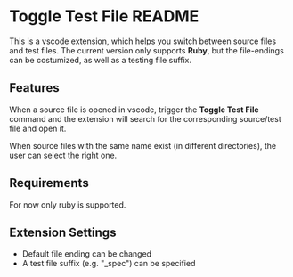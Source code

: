 # Toggle Test File README

This is a vscode extension, which helps you switch between source files and test files.
The current version only supports **Ruby**, but the file-endings can be costumized, as well as a testing file suffix.

## Features

When a source file is opened in vscode, trigger the **Toggle Test File** command and the extension will search for the corresponding source/test file and open it.

When source files with the same name exist (in different directories), the user can select the right one.

## Requirements

For now only ruby is supported.

## Extension Settings

* Default file ending can be changed
* A test file suffix (e.g. "_spec") can be specified
